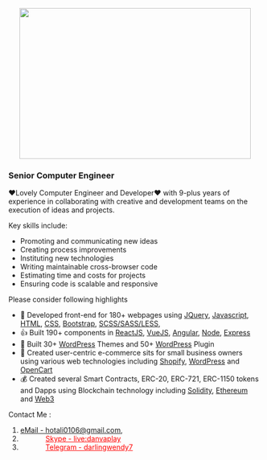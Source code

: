 <p align="center">
  <img width="460" height="300" src="https://miro.medium.com/proxy/0*9N9J9YiGJrISLIBP.png">
</p>

<h3>Senior Computer Engineer</h3>
<p>❤Lovely  Computer Engineer and Developer❤ with 9-plus years of experience in collaborating with creative and development teams on the execution of ideas and projects.</p>

<p>Key skills include:</p>
<ul>
  <li>Promoting and communicating new ideas</li>
  <li>Creating process improvements</li>
  <li>Instituting new technologies</li>
  <li>Writing maintainable cross-browser code</li>
  <li>Estimating time and costs for projects</li>
  <li>Ensuring code is scalable and responsive</li>
</ul>

<p>Please consider following highlights</p>
<ul>
  <li>🥇 Developed front-end for 180+ webpages using 
    <a href="http://jquery.com/" alt="jQuery is a fast, small, and feature-rich JavaScript library.">JQuery</a>, 
    <a href="https://www.javascript.com/" alt="25 years of JavaScript">Javascript</a>, 
    <a href="https://html.com/" alt="Hypertext Markup Language is the standard markup language for documents designed to be displayed in a web browser.">HTML</a>, 
    <a href="https://www.w3schools.com/css/" alt="Cascading Style Sheets is a style sheet language used for describing the presentation of a document written in a markup language such as HTML.">CSS</a>, 
    <a href="https://getbootstrap.com/" alt="Bootstrap is a free and open-source CSS framework directed at responsive, mobile-first front-end web development.">Bootstrap</a>, 
    <a href="https://www.ionos.com/digitalguide/websites/web-development/sass/" alt="SASS: next-level CSS?">SCSS/SASS/LESS</a>,
  <li>👍 Built 190+ components in     
    <a href="https://reactjs.org/" alt="React is an open-source, front end, JavaScript library for building user interfaces or UI components.">ReactJS</a>, 
    <a href="https://vuejs.org/" alt="Vue.js is an open-source model–view–viewmodel front end JavaScript framework for building user interfaces and single-page applications.">VueJS</a>, 
    <a href="https://angular.io/" alt="Angular is a TypeScript-based open-source web application framework led by the Angular Team at Google and by a community of individuals and corporations. ">Angular</a>,
    <a href="https://nodejs.org/en/" alt="Node.js® is a JavaScript runtime built on Chrome's V8 JavaScript engine.">Node</a>,
    <a href="https://expressjs.com/" alt="Express - Fast, unopinionated, minimalist web framework for Node.js">Express</a>
  <li>🥊 Built 30+ 
    <a href="https://wordpress.org/themes/" />WordPress</a> 
    Themes and 50+ 
    <a href="https://wordpress.org/plugins/" />WordPress</a> 
    Plugin</li>
  <li>🛒 Created user-centric e-commerce sits for small business owners using various web technologies including 
    <a href="https://www.shopify.com/">Shopify</a>,  
    <a href="https://wordpress.org/">WordPress</a>
  and 
    <a href="https://www.opencart.com/">OpenCart</a>
  </li>
  <li>💰 Created several Smart Contracts, ERC-20, ERC-721, ERC-1150 tokens and Dapps using Blockchain technology including
    <a href="https://docs.soliditylang.org/en/v0.4.21/">Solidity</a>,  
    <a href="https://ethereum.org/">Ethereum</a>
  and 
    <a href="https://web3js.readthedocs.io/en/v1.3.4/">Web3</a>
  </li>
</ul>

<p>Contact Me :</p>
<ol>
  <li>
    <a href="mailto:hotali0106@gmail.com?Subject=Hello hotali7" alt="hotali0106@gmail.com">eMail - hotali0106@gmail.com</a>, 
  </li>
  <li>
    <a href="https://join.skype.com/ye5J8H2ggyyO" alt="live:danvaplay" style="margin-left: 50px; color: red">Skype - live:danvaplay</a>
  </li>
  <li>
    <a href="#" alt="darlingwendy7" style="margin-left: 50px; color: red">Telegram - darlingwendy7</a>
  </li>
</ol>
